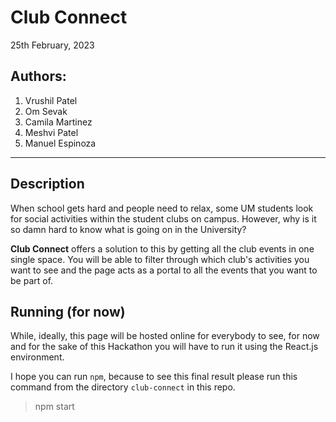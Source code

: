 # Club Connect

25th February, 2023

## Authors:

1. Vrushil Patel
2. Om Sevak
3. Camila Martinez
4. Meshvi Patel
5. Manuel Espinoza

---

## Description

When school gets hard and people need to relax, some UM students look for social activities within the student clubs on campus. However, why is it so damn hard to know what is going on in the University?

**Club Connect** offers a solution to this by getting all the club events in one single space. You will be able to filter through which club's activities you want to see and the page acts as a portal to all the events that you want to be part of.

## Running (for now)

While, ideally, this page will be hosted online for everybody to see, for now and for the sake of this Hackathon you will have to run it using the React.js environment.

I hope you can run `npm`, because to see this final result please run this command from the directory `club-connect` in this repo.

> npm start